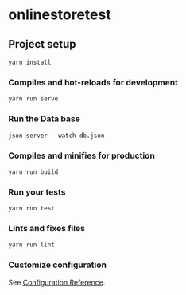 # onlinestoretest

## Project setup
```
yarn install
```

### Compiles and hot-reloads for development
```
yarn run serve
```
### Run the Data base
```
json-server --watch db.json
```

### Compiles and minifies for production
```
yarn run build
```

### Run your tests
```
yarn run test
```

### Lints and fixes files
```
yarn run lint
```

### Customize configuration
See [Configuration Reference](https://cli.vuejs.org/config/).
